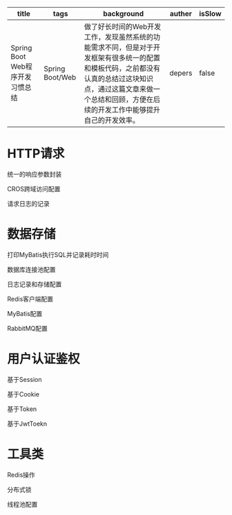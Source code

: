 | title                           | tags            | background                                                   | auther | isSlow |
| ------------------------------- | --------------- | ------------------------------------------------------------ | ------ | ------ |
| Spring Boot Web程序开发习惯总结 | Spring Boot/Web | 做了好长时间的Web开发工作，发现虽然系统的功能需求不同，但是对于开发框架有很多统一的配置和模板代码，之前都没有认真的总结过这块知识点，通过这篇文章来做一个总结和回顾，方便在后续的开发工作中能够提升自己的开发效率。 | depers | false  |

# HTTP请求

统一的响应参数封装

CROS跨域访问配置

请求日志的记录

# 数据存储

打印MyBatis执行SQL并记录耗时时间

数据库连接池配置

日志记录和存储配置

Redis客户端配置

MyBatis配置

RabbitMQ配置

# 用户认证鉴权

基于Session

基于Cookie

基于Token

基于JwtToekn

# 工具类

Redis操作

分布式锁

线程池配置
